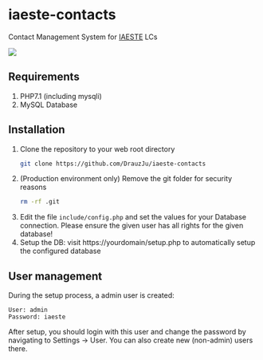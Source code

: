 # iaeste-contacts
Contact Management System for [IAESTE](https://www.iaeste.de/) LCs 

![](https://www.iaeste.de/files/2019/04/iaeste-logo.png)

## Requirements
1. PHP7.1 (including mysqli)
2. MySQL Database

## Installation
1. Clone the repository to your web root directory
   ```bash
   git clone https://github.com/DrauzJu/iaeste-contacts
   ```
2. (Production environment only) Remove the git folder for security reasons
   ```bash
   rm -rf .git
   ```
3. Edit the file `include/config.php` and set the values for your Database connection. Please ensure
the given user has all rights for the given database!
4. Setup the DB: visit https://yourdomain/setup.php to automatically setup the configured database

## User management
During the setup process, a admin user is created:
```text
User: admin
Password: iaeste
```

After setup, you should login with this user and change the password by navigating to Settings -> User.
You can also create new (non-admin) users there. 
